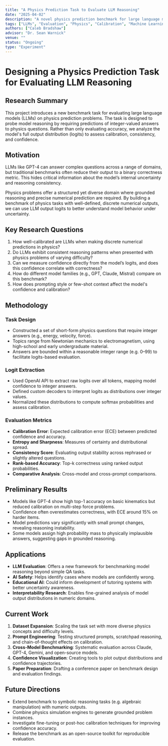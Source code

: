 ```yaml
---
title: "A Physics Prediction Task to Evaluate LLM Reasoning"
date: "2025-04-02"
description: "A novel physics prediction benchmark for large language models"
tags: ["LLMs", "Evaluation", "Physics", "Calibration", "Machine Learning"]
authors: ["Caleb Bradshaw"]
advisor: "Dr. Sean Warnick"
venue: ""
status: "Ongoing"
type: "Experiment"
---
```


# Designing a Physics Prediction Task for Evaluating LLM Reasoning

## Research Summary

This project introduces a new benchmark task for evaluating large language models (LLMs) on physics prediction problems. The task is designed to probe model reasoning by requiring predictions of integer-valued answers to physics questions. Rather than only evaluating accuracy, we analyze the model's full output distribution (logits) to assess calibration, consistency, and confidence.

## Motivation

LLMs like GPT-4 can answer complex questions across a range of domains, but traditional benchmarks often reduce their output to a binary correctness metric. This hides critical information about the model’s internal uncertainty and reasoning consistency.

Physics problems offer a structured yet diverse domain where grounded reasoning and precise numerical prediction are required. By building a benchmark of physics tasks with well-defined, discrete numerical outputs, we can use LLM output logits to better understand model behavior under uncertainty.

## Key Research Questions

1. How well-calibrated are LLMs when making discrete numerical predictions in physics?
2. Do LLMs exhibit consistent reasoning patterns when presented with physics problems of varying difficulty?
3. Can we measure confidence directly from the model’s logits, and does this confidence correlate with correctness?
4. How do different model families (e.g., GPT, Claude, Mistral) compare on this benchmark?
5. How does prompting style or few-shot context affect the model's confidence and calibration?

## Methodology

### Task Design

- Constructed a set of short-form physics questions that require integer answers (e.g., energy, velocity, force).
- Topics range from Newtonian mechanics to electromagnetism, using high-school and early undergraduate material.
- Answers are bounded within a reasonable integer range (e.g. 0–99) to facilitate logits-based evaluation.

### Logit Extraction

- Used OpenAI API to extract raw logits over all tokens, mapping model confidence to integer answers.
- Defined custom decoders to interpret logits as distributions over integer values.
- Normalized these distributions to compute softmax probabilities and assess calibration.

### Evaluation Metrics

- **Calibration Error**: Expected calibration error (ECE) between predicted confidence and accuracy.
- **Entropy and Sharpness**: Measures of certainty and distributional spread.
- **Consistency Score**: Evaluating output stability across rephrased or slightly altered questions.
- **Rank-based Accuracy**: Top-k correctness using ranked output probabilities.
- **Comparative Analysis**: Cross-model and cross-prompt comparisons.

## Preliminary Results

- Models like GPT-4 show high top-1 accuracy on basic kinematics but reduced calibration on multi-step force problems.
- Confidence often overestimates correctness, with ECE around 15% on harder items.
- Model predictions vary significantly with small prompt changes, revealing reasoning instability.
- Some models assign high probability mass to physically implausible answers, suggesting gaps in grounded reasoning.

## Applications

- **LLM Evaluation**: Offers a new framework for benchmarking model reasoning beyond simple QA tasks.
- **AI Safety**: Helps identify cases where models are confidently wrong.
- **Educational AI**: Could inform development of tutoring systems with better uncertainty awareness.
- **Interpretability Research**: Enables fine-grained analysis of model output distributions in numeric domains.

## Current Work

1. **Dataset Expansion**: Scaling the task set with more diverse physics concepts and difficulty levels.
2. **Prompt Engineering**: Testing structured prompts, scratchpad reasoning, and chain-of-thought effects on calibration.
3. **Cross-Model Benchmarking**: Systematic evaluation across Claude, GPT-4, Gemini, and open-source models.
4. **Confidence Visualization**: Creating tools to plot output distributions and confidence trajectories.
5. **Paper Preparation**: Drafting a conference paper on benchmark design and evaluation findings.

## Future Directions

- Extend benchmark to symbolic reasoning tasks (e.g. algebraic manipulation) with numeric outputs.
- Combine physics simulation engines to generate grounded problem instances.
- Investigate fine-tuning or post-hoc calibration techniques for improving confidence accuracy.
- Release the benchmark as an open-source toolkit for reproducible evaluation.
